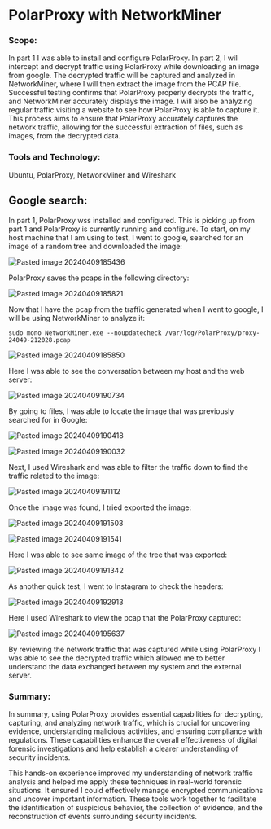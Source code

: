 # PolarProxy with NetworkMiner

### Scope:

In part 1 I was able to install and configure PolarProxy. In part 2, I will intercept and decrypt traffic using PolarProxy while downloading an image from google. The decrypted traffic will be captured and analyzed in NetworkMiner, where I will then extract the image from the PCAP file. Successful testing confirms that PolarProxy properly decrypts the traffic, and NetworkMiner accurately displays the image. I will also be analyzing regular traffic visiting a website to see how PolarProxy is able to capture it. This process aims to ensure that PolarProxy accurately captures the network traffic, allowing for the successful extraction of files, such as images, from the decrypted data.

### Tools and Technology:
Ubuntu, PolarProxy, NetworkMiner and Wireshark

## Google search:

In part 1, PolarProxy wss installed and configured. This is picking up from part 1 and PolarProxy is currently running and configure. To start, on my host machine that I am using to test, I went to google, searched for an image of a random tree and downloaded the image:

![Pasted image 20240409185436](https://github.com/lm3nitro/Projects/assets/55665256/b1b90bba-7f8f-4892-860a-9efd4e0bc0bd)

PolarProxy saves the pcaps in the following directory:

![Pasted image 20240409185821](https://github.com/lm3nitro/Projects/assets/55665256/ee85f1a8-5e2f-4d05-859b-35374609ddcc)

Now that I have the pcap from the traffic generated when I went to google, I will be using NetworkMiner to analyze it:

```
sudo mono NetworkMiner.exe --noupdatecheck /var/log/PolarProxy/proxy-24049-212028.pcap
```

![Pasted image 20240409185850](https://github.com/lm3nitro/Projects/assets/55665256/66506397-cafd-4f5d-970d-8cf1a96920ab)

Here I was able to see the conversation between my host and the web server:

![Pasted image 20240409190734](https://github.com/lm3nitro/Projects/assets/55665256/605ce843-c733-4143-ada0-64c0b2020a7c)

By going to files, I was able to locate the image that was previously searched for in Google:

![Pasted image 20240409190418](https://github.com/lm3nitro/Projects/assets/55665256/9d5621d4-b84c-4c0e-999d-7daccc4fadec)

![Pasted image 20240409190032](https://github.com/lm3nitro/Projects/assets/55665256/5fcd7dbe-45c6-426d-90ef-a0c95a3f0bf3)

Next, I used Wireshark and was able to filter the traffic down to find the traffic related to the image:

![Pasted image 20240409191112](https://github.com/lm3nitro/Projects/assets/55665256/c1eb5238-a47e-440a-b122-33a851a5a63b)

Once the image was found, I tried exported the image:

![Pasted image 20240409191503](https://github.com/lm3nitro/Projects/assets/55665256/5684fe95-a684-4da0-85e7-0532ab403ccc)

![Pasted image 20240409191541](https://github.com/lm3nitro/Projects/assets/55665256/a6d21c07-d033-4375-86da-7de5dbeea955)

Here I was able to see same image of the tree that was exported:

![Pasted image 20240409191342](https://github.com/lm3nitro/Projects/assets/55665256/7bd08c85-8358-41ae-807a-72d30e8beaf9)

As another quick test, I went to Instagram to check the headers:

![Pasted image 20240409192913](https://github.com/lm3nitro/Projects/assets/55665256/f64ea7be-1e67-45bb-9f6e-c297502152b5)

Here I used Wireshark to view the pcap that the PolarProxy captured:

![Pasted image 20240409195637](https://github.com/lm3nitro/Projects/assets/55665256/d3ceb9a4-8ffb-4d4f-98dc-2ce545aa426f)

By reviewing the network traffic that was captured while using PolarProxy I was able to see the decrypted traffic which allowed me to better understand the data exchanged between my system and the external server. 

### Summary:

In summary, using PolarProxy provides essential capabilities for decrypting, capturing, and analyzing network traffic, which is crucial for uncovering evidence, understanding malicious activities, and ensuring compliance with regulations. These capabilities enhance the overall effectiveness of digital forensic investigations and help establish a clearer understanding of security incidents.

This hands-on experience improved my understanding of network traffic analysis and helped me apply these techniques in real-world forensic situations. It ensured I could effectively manage encrypted communications and uncover important information. These tools work together to facilitate the identification of suspicious behavior, the collection of evidence, and the reconstruction of events surrounding security incidents. 
